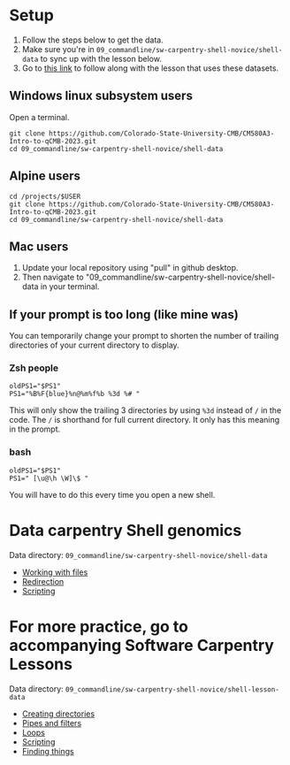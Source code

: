 # Setup

 1. Follow the steps below to get the data.
 2. Make sure you're in `09_commandline/sw-carpentry-shell-novice/shell-data` to sync up with the lesson below.
 3. Go to [this link](https://datacarpentry.org/shell-genomics/03-working-with-files/index.html) to follow along with the lesson that uses these datasets.


## Windows linux subsystem users
Open a terminal.

```
git clone https://github.com/Colorado-State-University-CMB/CM580A3-Intro-to-qCMB-2023.git
cd 09_commandline/sw-carpentry-shell-novice/shell-data
```


## Alpine users

```
cd /projects/$USER
git clone https://github.com/Colorado-State-University-CMB/CM580A3-Intro-to-qCMB-2023.git
cd 09_commandline/sw-carpentry-shell-novice/shell-data
```

## Mac users
 1. Update your local repository using "pull" in github desktop. 
 2. Then navigate to "09_commandline/sw-carpentry-shell-novice/shell-data in your terminal.
 

## If your prompt is too long (like mine was)

You can temporarily change your prompt to shorten the number of trailing directories of your current directory to display.

### **Zsh people** 
```
oldPS1="$PS1"
PS1="%B%F{blue}%n@%m%f%b %3d %# "
```

This will only show the trailing 3 directories by using `%3d` instead of `/` in the code. The `/` is shorthand for full current directory. It only has this meaning in the prompt.

### bash
```
oldPS1="$PS1"
PS1=" [\u@\h \W]\$ "
```

You will have to do this every time you open a new shell.

# Data carpentry Shell genomics

Data directory: `09_commandline/sw-carpentry-shell-novice/shell-data`

 - [Working with files](https://datacarpentry.org/shell-genomics/03-working-with-files/index.html)
 - [Redirection](https://datacarpentry.org/shell-genomics/04-redirection/index.html)
 - [Scripting](https://datacarpentry.org/shell-genomics/05-writing-scripts/index.html)

# For more practice, go to accompanying Software Carpentry Lessons

Data directory: `09_commandline/sw-carpentry-shell-novice/shell-lesson-data`

 - [Creating directories](https://swcarpentry.github.io/shell-novice/03-create/index.html#creating-directories) 
 - [Pipes and filters](https://swcarpentry.github.io/shell-novice/04-pipefilter/index.html)
 - [Loops](https://swcarpentry.github.io/shell-novice/05-loop/index.html)
 - [Scripting](https://swcarpentry.github.io/shell-novice/06-script/index.html)
 - [Finding things](https://swcarpentry.github.io/shell-novice/07-find/index.html)

